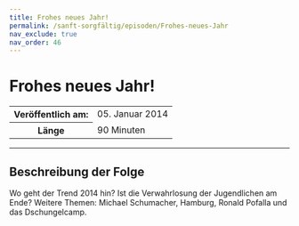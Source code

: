 ```yaml
---
title: Frohes neues Jahr!
permalink: /sanft-sorgfältig/episoden/Frohes-neues-Jahr
nav_exclude: true
nav_order: 46
---
```


# Frohes neues Jahr!
<table class="resp-table dcf-table dcf-table-responsive dcf-table-bordered dcf-table-striped dcf-w-100%">
                    <tbody>
                        <tr>
                            <th scope="row">Veröffentlich am:</th>
                            <td data-label="Veröffentlich am:">05. Januar 2014</td>
                        </tr>
                        <tr>
                            <th scope="row">Länge </th>
                            <td data-label="Länge ">90 Minuten</td>
                        </tr></tbody>
                </table>

***

## Beschreibung der Folge

<div>
Wo geht der Trend 2014 hin? Ist die Verwahrlosung der Jugendlichen am Ende? Weitere Themen: Michael Schumacher, Hamburg, Ronald Pofalla und das Dschungelcamp.  
</div>

